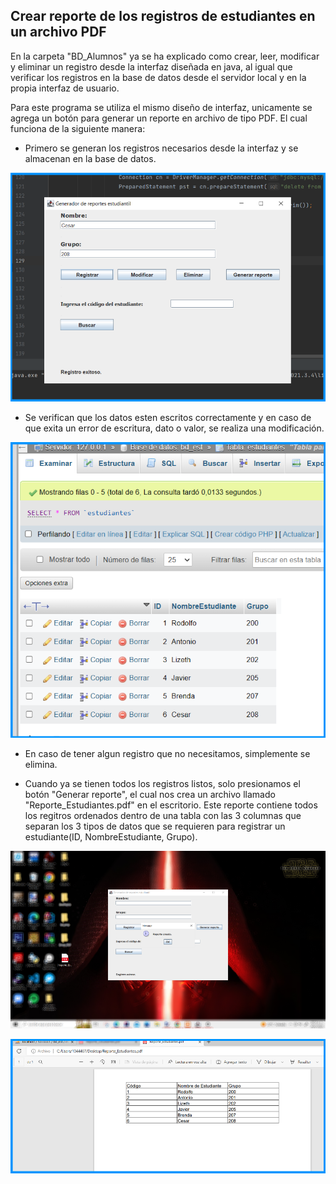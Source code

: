 ## Crear reporte de los registros de estudiantes en un archivo PDF

En la carpeta "BD_Alumnos" ya se ha explicado como crear, leer, modificar y eliminar un
registro desde la interfaz diseñada en java, al igual que verificar los registros en la 
base de datos desde el servidor local y en la propia interfaz de usuario.

Para este programa se utiliza el mismo diseño de interfaz, unicamente se agrega un botón 
para generar un reporte en archivo de tipo PDF. El cual funciona de la siguiente manera:

- Primero se generan los registros necesarios desde la interfaz y se almacenan en la base de datos.

![](img/1CrearRegistros.png)

- Se verifican que los datos esten escritos correctamente y en caso de que exita un error de 
escritura, dato o valor, se realiza una modificación.

![](img/2VerificarRegistrosEnServerBD.png)

- En caso de tener algun registro que no necesitamos, simplemente se elimina.

- Cuando ya se tienen todos los registros listos, solo presionamos el botón "Generar reporte",
el cual nos crea un archivo llamado "Reporte_Estudiantes.pdf" en el escritorio. Este reporte
contiene todos los regitros ordenados dentro de una tabla con las 3 columnas que separan los 
3 tipos de datos que se requieren para registrar un estudiante(ID, NombreEstudiante, Grupo).

![](img/3GenerarReporteEnEscritorio.png)

![](img/4ArchivoDeReporte.png)




